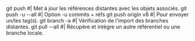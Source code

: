 git push                #| Met à jour les références distantes avec les objets associés.
git push -u --all       #| Option -u commits + réfs
git push origin v8      #| Pour envoyer un/les tag(s).
git branch -a           #| Vérification de l'import des branches distantes.
git pull --all          #| Récupère et intègre un autre référentiel ou une branche locale.